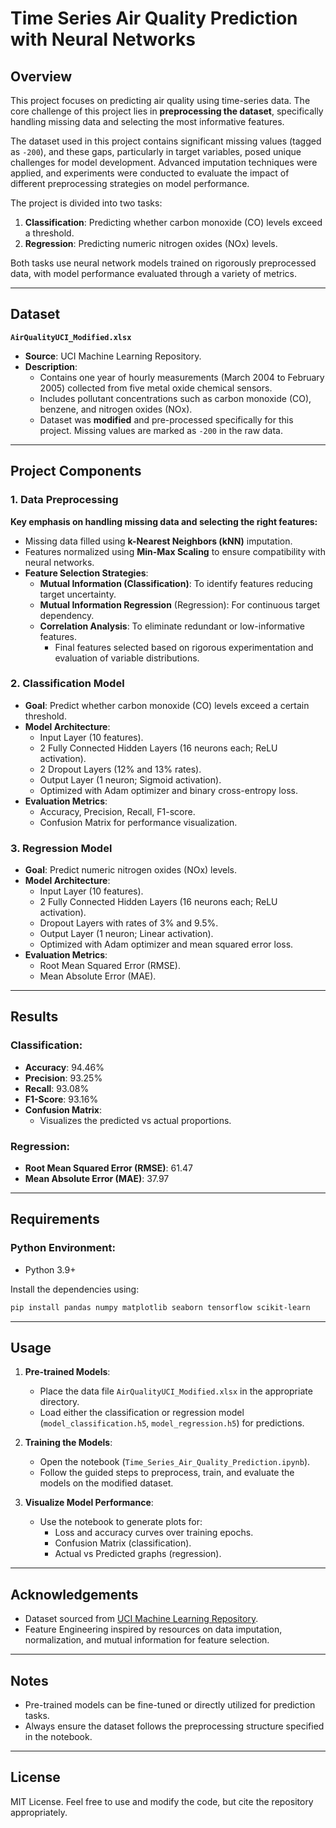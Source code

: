 # Time Series Air Quality Prediction with Neural Networks

## Overview
This project focuses on predicting air quality using time-series data. The core challenge of this project lies in **preprocessing the dataset**, specifically handling missing data and selecting the most informative features.

The dataset used in this project contains significant missing values (tagged as `-200`), and these gaps, particularly in target variables, posed unique challenges for model development. Advanced imputation techniques were applied, and experiments were conducted to evaluate the impact of different preprocessing strategies on model performance.

The project is divided into two tasks:
1. **Classification**: Predicting whether carbon monoxide (CO) levels exceed a threshold.
2. **Regression**: Predicting numeric nitrogen oxides (NOx) levels.

Both tasks use neural network models trained on rigorously preprocessed data, with model performance evaluated through a variety of metrics.


---

## Dataset
**`AirQualityUCI_Modified.xlsx`**
- **Source**: UCI Machine Learning Repository.
- **Description**:
  - Contains one year of hourly measurements (March 2004 to February 2005) collected from five metal oxide chemical sensors.
  - Includes pollutant concentrations such as carbon monoxide (CO), benzene, and nitrogen oxides (NOx).
  - Dataset was **modified** and pre-processed specifically for this project. Missing values are marked as `-200` in the raw data.

---

## Project Components

### 1. **Data Preprocessing**
**Key emphasis on handling missing data and selecting the right features:**
- Missing data filled using **k-Nearest Neighbors (kNN)** imputation.
- Features normalized using **Min-Max Scaling** to ensure compatibility with neural networks.
- **Feature Selection Strategies**:
  - **Mutual Information (Classification)**: To identify features reducing target uncertainty.
  - **Mutual Information Regression** (Regression): For continuous target dependency.
  - **Correlation Analysis**: To eliminate redundant or low-informative features.
    - Final features selected based on rigorous experimentation and evaluation of variable distributions.

### 2. **Classification Model**
- **Goal**: Predict whether carbon monoxide (CO) levels exceed a certain threshold.
- **Model Architecture**:
  - Input Layer (10 features).
  - 2 Fully Connected Hidden Layers (16 neurons each; ReLU activation).
  - 2 Dropout Layers (12% and 13% rates).
  - Output Layer (1 neuron; Sigmoid activation).
  - Optimized with Adam optimizer and binary cross-entropy loss.
- **Evaluation Metrics**:
  - Accuracy, Precision, Recall, F1-score.
  - Confusion Matrix for performance visualization.

### 3. **Regression Model**
- **Goal**: Predict numeric nitrogen oxides (NOx) levels.
- **Model Architecture**:
  - Input Layer (10 features).
  - 2 Fully Connected Hidden Layers (16 neurons each; ReLU activation).
  - Dropout Layers with rates of 3% and 9.5%.
  - Output Layer (1 neuron; Linear activation).
  - Optimized with Adam optimizer and mean squared error loss.
- **Evaluation Metrics**:
  - Root Mean Squared Error (RMSE).
  - Mean Absolute Error (MAE).

---

## Results

### **Classification**:
- **Accuracy**: 94.46%
- **Precision**: 93.25%
- **Recall**: 93.08%
- **F1-Score**: 93.16%
- **Confusion Matrix**:
  - Visualizes the predicted vs actual proportions.

### **Regression**:
- **Root Mean Squared Error (RMSE)**: 61.47
- **Mean Absolute Error (MAE)**: 37.97

---

## Requirements
### Python Environment:
- Python 3.9+

Install the dependencies using:
```bash
pip install pandas numpy matplotlib seaborn tensorflow scikit-learn
```

---

## Usage
1. **Pre-trained Models**:
   - Place the data file `AirQualityUCI_Modified.xlsx` in the appropriate directory.
   - Load either the classification or regression model (`model_classification.h5`, `model_regression.h5`) for predictions.

2. **Training the Models**:
   - Open the notebook (`Time_Series_Air_Quality_Prediction.ipynb`).
   - Follow the guided steps to preprocess, train, and evaluate the models on the modified dataset.

3. **Visualize Model Performance**:
   - Use the notebook to generate plots for:
     - Loss and accuracy curves over training epochs.
     - Confusion Matrix (classification).
     - Actual vs Predicted graphs (regression).

---

## Acknowledgements
- Dataset sourced from [UCI Machine Learning Repository](https://archive.ics.uci.edu/ml/index.php).
- Feature Engineering inspired by resources on data imputation, normalization, and mutual information for feature selection.

---

## Notes
- Pre-trained models can be fine-tuned or directly utilized for prediction tasks.
- Always ensure the dataset follows the preprocessing structure specified in the notebook.

---

## License
MIT License. Feel free to use and modify the code, but cite the repository appropriately.

